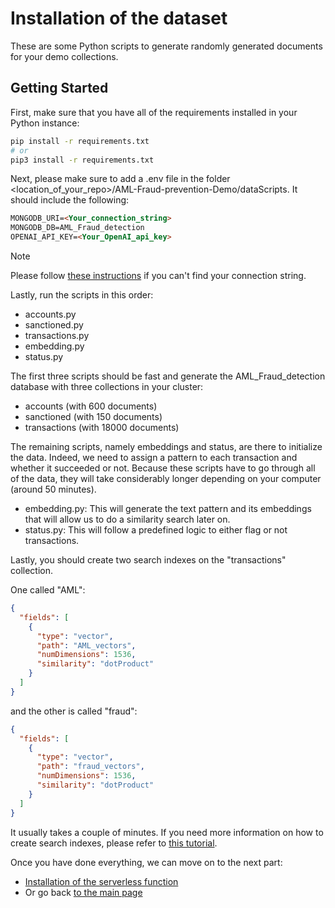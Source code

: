 # Installation of the dataset

These are some Python scripts to generate randomly generated documents for your demo collections.

## Getting Started

First, make sure that you have all of the requirements installed in your Python instance:

```bash
pip install -r requirements.txt
# or
pip3 install -r requirements.txt
```

Next, please make sure to add a .env file in the folder <location_of_your_repo>/AML-Fraud-prevention-Demo/dataScripts. It should include the following:

```md
MONGODB_URI=<Your_connection_string>
MONGODB_DB=AML_Fraud_detection
OPENAI_API_KEY=<Your_OpenAI_api_key>
```

> [!Note]
> Please follow [these instructions](https://www.mongodb.com/docs/manual/reference/connection-string/) if you can't find your connection string.

Lastly, run the scripts in this order:
- accounts.py
- sanctioned.py
- transactions.py
- embedding.py
- status.py

The first three scripts should be fast and generate the AML_Fraud_detection database with three collections in your cluster:
- accounts (with 600 documents)
- sanctioned (with 150 documents)
- transactions (with 18000 documents)

The remaining scripts, namely embeddings and status, are there to initialize the data. Indeed, we need to assign a pattern to each transaction and whether it succeeded or not. Because these scripts have to go through all of the data, they will take considerably longer depending on your computer (around 50 minutes).
- embedding.py: This will generate the text pattern and its embeddings that will allow us to do a similarity search later on.
- status.py: This will follow a predefined logic to either flag or not transactions.

Lastly, you should create two search indexes on the "transactions" collection.

One called "AML":

```json
{
  "fields": [
    {
      "type": "vector",
      "path": "AML_vectors",
      "numDimensions": 1536,
      "similarity": "dotProduct"
    }
  ]
}
```

and the other is called "fraud":

```json
{
  "fields": [
    {
      "type": "vector",
      "path": "fraud_vectors",
      "numDimensions": 1536,
      "similarity": "dotProduct"
    }
  ]
}
```

It usually takes a couple of minutes. If you need more information on how to create search indexes, please refer to [this tutorial](https://www.mongodb.com/docs/atlas/atlas-search/create-index/).

Once you have done everything, we can move on to the next part:
- [Installation of the serverless function](../app_services)
- Or go back [to the main page](../)
